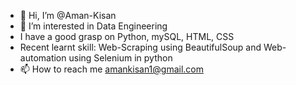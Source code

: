 - 👋 Hi, I’m @Aman-Kisan
- 👀 I’m interested in Data Engineering
- I have a good grasp on Python, mySQL, HTML, CSS
- Recent learnt skill: Web-Scraping using BeautifulSoup and Web-automation using Selenium in python
- 📫 How to reach me
  amankisan1@gmail.com
<!---
Aman-Kisan/Aman-Kisan is a ✨ special ✨ repository because its `README.md` (this file) appears on your GitHub profile.
You can click the Preview link to take a look at your changes.
--->
